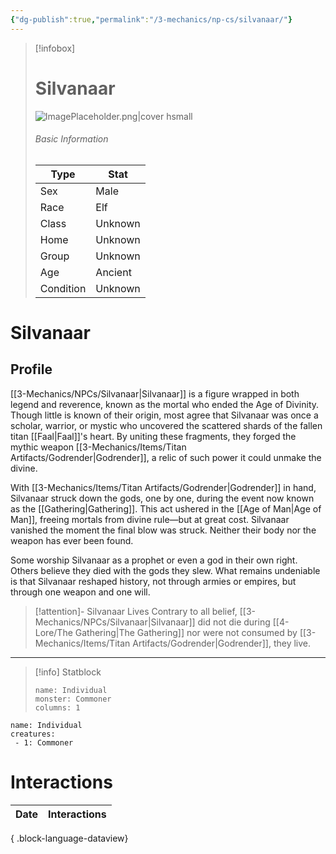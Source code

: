 ```yaml
---
{"dg-publish":true,"permalink":"/3-mechanics/np-cs/silvanaar/"}
---
```


> [!infobox]
> # Silvanaar
> ![ImagePlaceholder.png|cover hsmall](/img/user/z_Assets/Placeholder%20Images/ImagePlaceholder.png)
> ###### Basic Information
> Type |  Stat |
> ---|---|
> Sex | Male |
> Race | Elf |
> Class | Unknown  |
> Home | Unknown  |
> Group | Unknown |
> Age | Ancient|
> Condition | Unknown |


# Silvanaar
## Profile

[[3-Mechanics/NPCs/Silvanaar\|Silvanaar]] is a figure wrapped in both legend and reverence, known as the mortal who ended the Age of Divinity. Though little is known of their origin, most agree that Silvanaar was once a scholar, warrior, or mystic who uncovered the scattered shards of the fallen titan [[Faal\|Faal]]'s heart. By uniting these fragments, they forged the mythic weapon [[3-Mechanics/Items/Titan Artifacts/Godrender\|Godrender]], a relic of such power it could unmake the divine.

With [[3-Mechanics/Items/Titan Artifacts/Godrender\|Godrender]] in hand, Silvanaar struck down the gods, one by one, during the event now known as the [[Gathering\|Gathering]]. This act ushered in the [[Age of Man\|Age of Man]], freeing mortals from divine rule—but at great cost. Silvanaar vanished the moment the final blow was struck. Neither their body nor the weapon has ever been found.

Some worship Silvanaar as a prophet or even a god in their own right. Others believe they died with the gods they slew. What remains undeniable is that Silvanaar reshaped history, not through armies or empires, but through one weapon and one will.

> [!attention]- Silvanaar Lives
> Contrary to all belief, [[3-Mechanics/NPCs/Silvanaar\|Silvanaar]] did not die during [[4-Lore/The Gathering\|The Gathering]] nor were not consumed by [[3-Mechanics/Items/Titan Artifacts/Godrender\|Godrender]], they live.

---

> [!info] Statblock
> ```statblock
> name: Individual
> monster: Commoner
> columns: 1
> ```

```encounter-table
name: Individual
creatures:
 - 1: Commoner
```
# Interactions
| Date | Interactions |
| ---- | ------------ |

{ .block-language-dataview}